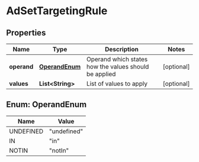 

# AdSetTargetingRule

## Properties

Name | Type | Description | Notes
------------ | ------------- | ------------- | -------------
**operand** | [**OperandEnum**](#OperandEnum) | Operand which states how the values should be applied |  [optional]
**values** | **List&lt;String&gt;** | List of values to apply |  [optional]



## Enum: OperandEnum

Name | Value
---- | -----
UNDEFINED | &quot;undefined&quot;
IN | &quot;in&quot;
NOTIN | &quot;notIn&quot;



